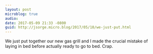```yaml
---
layout: post
microblog: true
audio: 
date: 2017-05-09 21:33 -0800
guid: http://jsorge.micro.blog/2017/05/10/we-just-put.html
---
```

We just put together our new gas grill and I made the crucial mistake of laying in bed before actually ready to go to bed. Crap.
